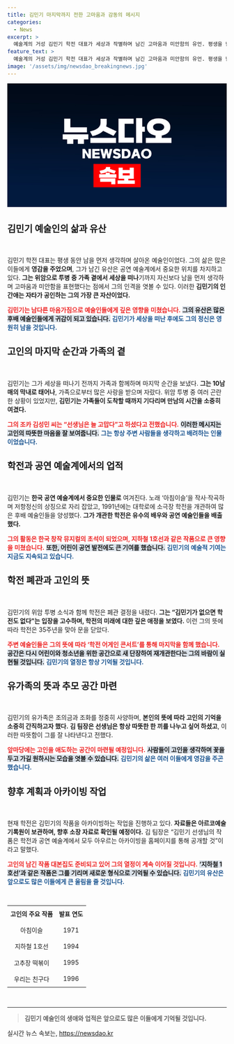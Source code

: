 ```yaml
---
title: 김민기 마지막까지 전한 고마움과 감동의 메시지
categories:
  - News
excerpt: >
  예술계의 거성 김민기 학전 대표가 세상과 작별하며 남긴 고마움과 미안함의 유언. 평생을 남을 위해 헌신한 그의 발자취, 학전의 미래는 계속된다. 24일 발인, 추모 공간도 마련된다.
feature_text: >
  예술계의 거성 김민기 학전 대표가 세상과 작별하며 남긴 고마움과 미안함의 유언. 평생을 남을 위해 헌신한 그의 발자취, 학전의 미래는 계속된다. 24일 발인, 추모 공간도 마련된다.
image: '/assets/img/newsdao_breakingnews.jpg'
---
```


<p><img src="/assets/img/newsdao_breakingnews.jpg" alt="firstkoreanews 속보" /></p>

<h2 data-ke-size="size26">김민기 예술인의 삶과 유산</h2>

<p data-ke-size="size16">&nbsp;</p>

<p>김민기 학전 대표는 평생 동안 남을 먼저 생각하며 살아온 예술인이었다. 그의 삶은 많은 이들에게 <strong>영감을 주었으며</strong>, 그가 남긴 유산은 공연 예술계에서 중요한 위치를 차지하고 있다. <strong>그는 위암으로 투병 중 가족 곁에서 세상을 떠나</strong>기까지 자신보다 남을 먼저 생각하며 고마움과 미안함을 표현했다는 점에서 그의 인격을 엿볼 수 있다. 이러한 <strong>김민기의 인간애는 자타가 공인하는 그의 가장 큰 자산이었다.</strong></p>

<p><b><span style="color: #ee2323;">김민기는 남다른 마음가짐으로 예술인들에게 깊은 영향을 미쳤습니다.</span></b> <b><span style="background-color: #21538527;">그의 유산은 많은 후배 예술인들에게 귀감이 되고 있습니다.</span></b> <b><span style="color: #1a5490;">김민기가 세상을 떠난 후에도 그의 정신은 영원히 남을 것입니다.</span></b></p>

<h2 data-ke-size="size26">고인의 마지막 순간과 가족의 곁</h2>

<p data-ke-size="size16">&nbsp;</p>

<p>김민기는 그가 세상을 떠나기 전까지 가족과 함께하며 마지막 순간을 보냈다. <strong>그는 10남매의 막내로 태어나</strong>, 가족으로부터 많은 사랑을 받으며 자랐다. 위암 투병 중 여러 곤란한 상황이 있었지만, <strong>김민기는 가족들이 도착할 때까지 기다리며 만남의 시간을 소중히 여겼다.</strong> </p>

<p><b><span style="color: #ee2323;">그의 조카 김성민 씨는 “선생님은 늘 고맙다”고 하셨다고 전했습니다.</span></b> <b><span style="background-color: #21538527;">이러한 메시지는 고인의 따뜻한 마음을 잘 보여줍니다.</span></b> <b><span style="color: #1a5490;">그는 항상 주변 사람들을 생각하고 배려하는 인물이었습니다.</span></b></p>

<h2 data-ke-size="size26">학전과 공연 예술계에서의 업적</h2>

<p data-ke-size="size16">&nbsp;</p>

<p>김민기는 <strong>한국 공연 예술계에서 중요한 인물로</strong> 여겨진다. 노래 ‘아침이슬’을 작사·작곡하며 저항정신의 상징으로 자리 잡았고, 1991년에는 대학로에 소극장 학전을 개관하여 많은 후배 예술인들을 양성했다. <strong>그가 개관한 학전은 유수의 배우와 공연 예술인들을 배출했다.</strong></p>

<p><b><span style="color: #ee2323;">그의 활동은 한국 창작 뮤지컬의 초석이 되었으며, 지하철 1호선과 같은 작품으로 큰 영향을 미쳤습니다.</span></b> <b><span style="background-color: #21538527;">또한, 어린이 공연 발전에도 큰 기여를 했습니다.</span></b> <b><span style="color: #1a5490;">김민기의 예술적 기여는 지금도 지속되고 있습니다.</span></b></p>

<h2 data-ke-size="size26">학전 폐관과 고인의 뜻</h2>

<p data-ke-size="size16">&nbsp;</p>

<p>김민기의 위암 투병 소식과 함께 학전은 폐관 결정을 내렸다. <strong>그는 “김민기가 없으면 학전도 없다”는 입장을 고수하며, 학전의 미래에 대한 깊은 애정을 보였다.</strong> 이런 그의 뜻에 따라 학전은 35주년을 맞아 문을 닫았다.</p>

<p><b><span style="color: #ee2323;">주변 예술인들은 그의 뜻에 따라 ‘학전 어게인 콘서트’를 통해 마지막을 함께 했습니다.</span></b> <b><span style="background-color: #21538527;">공간은 다시 어린이와 청소년을 위한 공간으로 새 단장하여 재개관한다는 그의 바람이 실현될 것입니다.</span></b> <b><span style="color: #1a5490;">김민기의 열정은 항상 기억될 것입니다.</span></b></p>

<h2 data-ke-size="size26">유가족의 뜻과 추모 공간 마련</h2>

<p data-ke-size="size16">&nbsp;</p>

<p>김민기의 유가족은 조의금과 조화를 정중히 사양하며, <strong>본인의 뜻에 따라 고인의 기억을 소중히 간직하고자 했다.</strong> <strong>김 팀장은 선생님은 항상 따뜻한 한 끼를 나누고 싶어 하셨고</strong>, 이러한 따뜻함이 그를 잘 나타낸다고 전했다. </p>

<p><b><span style="color: #ee2323;">앞마당에는 고인을 애도하는 공간이 마련될 예정입니다.</span></b> <b><span style="background-color: #21538527;">사람들이 고인을 생각하며 꽃을 두고 가길 원하시는 모습을 엿볼 수 있습니다.</span></b> <b><span style="color: #1a5490;">김민기의 삶은 여러 이들에게 영감을 주곤 했습니다.</span></b></p>

<h2 data-ke-size="size26">향후 계획과 아카이빙 작업</h2>

<p data-ke-size="size16">&nbsp;</p>

<p>현재 학전은 김민기의 작품을 아카이빙하는 작업을 진행하고 있다. <strong>자료들은 아르코예술기록원이 보관하며, 향후 소장 자료로 확인될 예정이다.</strong> 김 팀장은 “김민기 선생님의 작품은 학전과 공연 예술계에서 모두 아우르는 아카이빙을 홈페이지를 통해 공개할 것”이라고 말했다.</p>

<p><b><span style="color: #ee2323;">고인의 남긴 작품 대본집도 준비되고 있어 그의 열정이 계속 이어질 것입니다.</span></b> <b><span style="background-color: #21538527;">‘지하철 1호선’과 같은 작품은 그를 기리며 새로운 형식으로 기억될 수 있습니다.</span></b> <b><span style="color: #1a5490;">김민기의 유산은 앞으로도 많은 이들에게 큰 울림을 줄 것입니다.</span></b></p>

<p data-ke-size="size16">&nbsp;</p>

<table style="width: 100%;">
    <tr>
        <td style="text-align: center; height: 32px;"><b>고인의 주요 작품</b></td>
        <td style="text-align: center; height: 32px;"><b>발표 연도</b></td>
    </tr>
    <tr>
        <td style="text-align: center; height: 32px;">아침이슬</td>
        <td style="text-align: center; height: 32px;">1971</td>
    </tr>
    <tr>
        <td style="text-align: center; height: 32px;">지하철 1호선</td>
        <td style="text-align: center; height: 32px;">1994</td>
    </tr>
    <tr>
        <td style="text-align: center; height: 32px;">고추장 떡볶이</td>
        <td style="text-align: center; height: 32px;">1995</td>
    </tr>
    <tr>
        <td style="text-align: center; height: 32px;">우리는 친구다</td>
        <td style="text-align: center; height: 32px;">1996</td>
    </tr>
</table>

<p data-ke-size="size16">&nbsp;</p>

<hr />

<blockquote>
<p><b>김민기 예술인의 생애와 업적은 앞으로도 많은 이들에게 기억될 것입니다.</b></p>
</blockquote>
실시간 뉴스 속보는, <a href="https://newsdao.kr" rel="dofollow">https://newsdao.kr</a>


